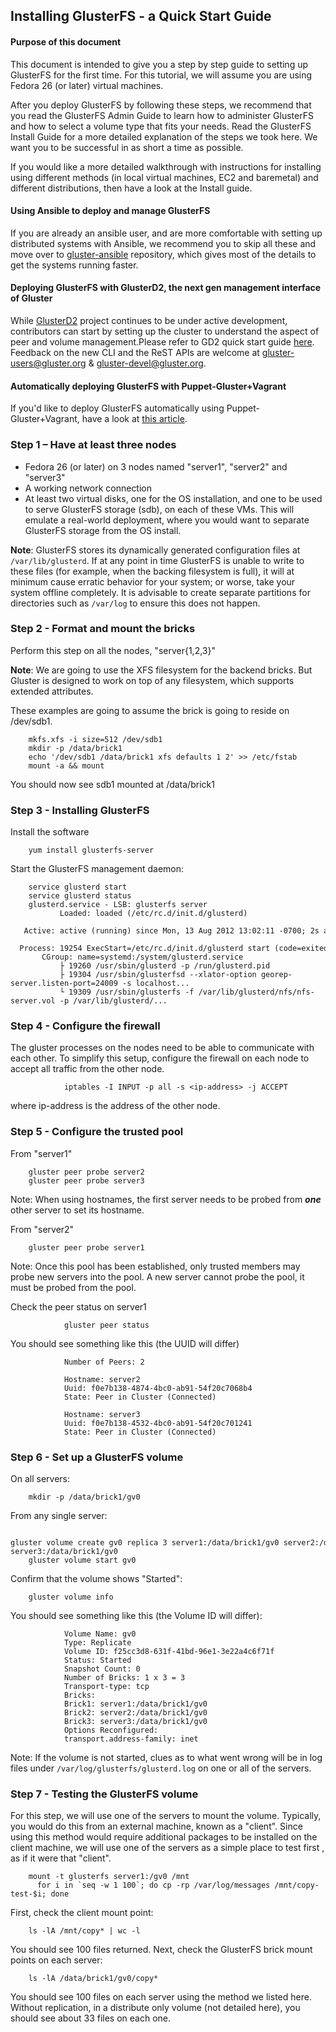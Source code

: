 Installing GlusterFS - a Quick Start Guide
-------

#### Purpose of this document

This document is intended to give you a step by step guide to setting up
GlusterFS for the first time. For this tutorial, we will assume you are
using Fedora 26 (or later) virtual machines.

After you deploy GlusterFS by following these steps,
we recommend that you read the GlusterFS Admin Guide to learn how to
administer GlusterFS and how to select a volume type that fits your
needs. Read the GlusterFS Install Guide for a more detailed explanation
of the steps we took here. We want you to be successful in as short a
time as possible.

If you would like a more detailed walkthrough with instructions for
installing using different methods (in local virtual machines, EC2 and
baremetal) and different distributions, then have a look at the Install
guide.

#### Using Ansible to deploy and manage GlusterFS

If you are already an ansible user, and are more comfortable with setting
up distributed systems with Ansible, we recommend you to skip all these and
move over to [gluster-ansible](https://github.com/gluster/gluster-ansible) repository, which gives most of the details to get the systems running faster.

#### Deploying GlusterFS with GlusterD2, the next gen management interface of Gluster

While [GlusterD2](https://github.com/gluster/glusterd2) project continues to be
under active development, contributors can start by setting up the cluster to
understand the aspect of peer and volume management.Please refer to GD2 quick
start guide [here](https://github.com/gluster/glusterd2/blob/master/doc/quick-start-user-guide.md).
Feedback on the new CLI and the ReST APIs are welcome at
gluster-users@gluster.org & gluster-devel@gluster.org.

#### Automatically deploying GlusterFS with Puppet-Gluster+Vagrant

If you'd like to deploy GlusterFS automatically using
Puppet-Gluster+Vagrant, have a look at [this
article](https://ttboj.wordpress.com/2014/01/08/automatically-deploying-glusterfs-with-puppet-gluster-vagrant/).


### Step 1 – Have at least three nodes

-   Fedora 26 (or later) on 3 nodes named "server1", "server2" and "server3"
-   A working network connection
-   At least two virtual disks, one for the OS installation, and one to be
    used to serve GlusterFS storage (sdb), on each of these VMs. This will
    emulate a real-world deployment, where you would want to separate
    GlusterFS storage from the OS install.

**Note**: GlusterFS stores its dynamically generated configuration files
    at `/var/lib/glusterd`. If at any point in time GlusterFS is unable to
    write to these files (for example, when the backing filesystem is full),
    it will at minimum cause erratic behavior for your system; or worse,
    take your system offline completely. It is advisable to create separate
    partitions for directories such as `/var/log` to ensure this does not
    happen.


### Step 2 - Format and mount the bricks

Perform this step on all the nodes, "server{1,2,3}"

**Note**: We are going to use the XFS filesystem for the backend bricks. But Gluster is designed to work on top of any filesystem, which supports extended attributes.

These examples are going to assume the brick is going to reside on /dev/sdb1.

		mkfs.xfs -i size=512 /dev/sdb1
		mkdir -p /data/brick1
		echo '/dev/sdb1 /data/brick1 xfs defaults 1 2' >> /etc/fstab
		mount -a && mount

You should now see sdb1 mounted at /data/brick1


### Step 3 - Installing GlusterFS

Install the software

		yum install glusterfs-server

Start the GlusterFS management daemon:

		service glusterd start
		service glusterd status
		glusterd.service - LSB: glusterfs server
		       Loaded: loaded (/etc/rc.d/init.d/glusterd)
		   Active: active (running) since Mon, 13 Aug 2012 13:02:11 -0700; 2s ago
		  Process: 19254 ExecStart=/etc/rc.d/init.d/glusterd start (code=exited, status=0/SUCCESS)
		   CGroup: name=systemd:/system/glusterd.service
		       ├ 19260 /usr/sbin/glusterd -p /run/glusterd.pid
		       ├ 19304 /usr/sbin/glusterfsd --xlator-option georep-server.listen-port=24009 -s localhost...
		       └ 19309 /usr/sbin/glusterfs -f /var/lib/glusterd/nfs/nfs-server.vol -p /var/lib/glusterd/...


        
### Step 4 - Configure the firewall

The gluster processes on the nodes need to be able to communicate with each other.
To simplify this setup, configure the firewall on each node to accept all traffic from the other node.

                iptables -I INPUT -p all -s <ip-address> -j ACCEPT

where ip-address is the address of the other node.


### Step 5 - Configure the trusted pool

From "server1"

		gluster peer probe server2
		gluster peer probe server3

Note: When using hostnames, the first server needs to be probed from
***one*** other server to set its hostname.

From "server2"

		gluster peer probe server1

Note: Once this pool has been established, only trusted members may
probe new servers into the pool. A new server cannot probe the pool, it
must be probed from the pool.

Check the peer status on server1

                gluster peer status

You should see something like this (the UUID will differ)

                Number of Peers: 2

                Hostname: server2
                Uuid: f0e7b138-4874-4bc0-ab91-54f20c7068b4
                State: Peer in Cluster (Connected)

                Hostname: server3
                Uuid: f0e7b138-4532-4bc0-ab91-54f20c701241
                State: Peer in Cluster (Connected)


### Step 6 - Set up a GlusterFS volume

On all servers:

		mkdir -p /data/brick1/gv0

From any single server:

		gluster volume create gv0 replica 3 server1:/data/brick1/gv0 server2:/data/brick1/gv0 server3:/data/brick1/gv0
		gluster volume start gv0

Confirm that the volume shows "Started":

		gluster volume info


You should see something like this (the Volume ID will differ):

                Volume Name: gv0
                Type: Replicate
                Volume ID: f25cc3d8-631f-41bd-96e1-3e22a4c6f71f
                Status: Started
                Snapshot Count: 0
                Number of Bricks: 1 x 3 = 3
                Transport-type: tcp
                Bricks:
                Brick1: server1:/data/brick1/gv0
                Brick2: server2:/data/brick1/gv0
                Brick3: server3:/data/brick1/gv0
                Options Reconfigured:
                transport.address-family: inet


Note: If the volume is not started, clues as to what went wrong will be
in log files under `/var/log/glusterfs/glusterd.log` on one or all of the servers.


### Step 7 - Testing the GlusterFS volume

For this step, we will use one of the servers to mount the volume.
Typically, you would do this from an external machine, known as a
"client". Since using this method would require additional packages to
be installed on the client machine, we will use one of the servers as
a simple place to test first , as if it were that "client".

		mount -t glusterfs server1:/gv0 /mnt
		  for i in `seq -w 1 100`; do cp -rp /var/log/messages /mnt/copy-test-$i; done

First, check the client mount point:

		ls -lA /mnt/copy* | wc -l

You should see 100 files returned. Next, check the GlusterFS brick mount
points on each server:

		ls -lA /data/brick1/gv0/copy*

You should see 100 files on each server using the method we listed here.
Without replication, in a distribute only volume (not detailed here), you
should see about 33 files on each one.

